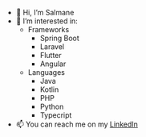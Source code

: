 - 👋 Hi, I’m Salmane
- 👀 I’m interested in:
  - Frameworks 
    - Spring Boot
    - Laravel
    - Flutter
    - Angular
  - Languages
    - Java
    - Kotlin
    - PHP
    - Python
    - Typecript
- 📫 You can reach me on my [LinkedIn](https://www.linkedin.com/in/salmane-tamo/ "Salmane's Linkedin") 

<!---
salmanetamo/salmanetamo is a ✨ special ✨ repository because its `README.md` (this file) appears on your GitHub profile.
You can click the Preview link to take a look at your changes.
--->
